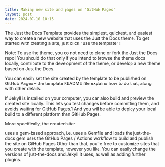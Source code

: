 ```yaml
---
title: Making new site and pages on 'GitHub Pages'
layout: post
date: 2024-07-10 10:15
---
```


The Just the Docs Template provides the simplest, quickest, and easiest way to create a new website that uses the Just the Docs theme. To get started with creating a site, just click "use the template"!

Note: To use the theme, you do not need to clone or fork the Just the Docs repo! You should do that only if you intend to browse the theme docs locally, contribute to the development of the theme, or develop a new theme based on Just the Docs.

You can easily set the site created by the template to be published on GitHub Pages – the template README file explains how to do that, along with other details.

If Jekyll is installed on your computer, you can also build and preview the created site locally. This lets you test changes before committing them, and avoids waiting for GitHub Pages.1 And you will be able to deploy your local build to a different platform than GitHub Pages.

More specifically, the created site:

uses a gem-based approach, i.e. uses a Gemfile and loads the just-the-docs gem
uses the GitHub Pages / Actions workflow to build and publish the site on GitHub Pages
Other than that, you're free to customize sites that you create with the template, however you like. You can easily change the versions of just-the-docs and Jekyll it uses, as well as adding further plugins.



